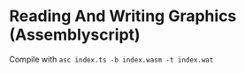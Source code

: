 # Reading And Writing Graphics (Assemblyscript)

Compile with `asc index.ts -b index.wasm -t index.wat`
